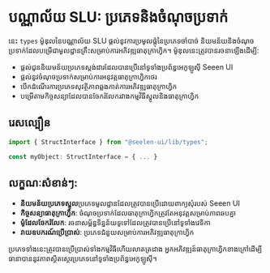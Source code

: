 # **បណ្ណាល័យ SLU: ប្រភេទនិងចំណុចប្រទាក់**

នេះ `types` ម៉ូឌុលនៃបណ្ណាល័យ SLU ផ្តល់នូវការប្រមូលផ្ដុំនៃប្រភេទចាំបាច់ 
និយមន័យនិងចំណុចប្រទាក់ដែលបម្រើជាមូលដ្ឋានគ្រឹះសម្រាប់ការអភិវឌ្ឍធាតុក្រាហ្វិក។ 
ម៉ូឌុលនេះត្រូវបានរចនាឡើងដើម្បី:

* ផ្តល់ជូននិយមន័យប្រភេទស្តង់ដារដែលបានប្រើនៅទូទាំងប្រព័ន្ធអេកូឡូស៊ី Seeen UI
* ផ្តល់នូវចំណុចប្រទាក់សម្រាប់ការអនុវត្តធាតុក្រាហ្វិកថេរ
* បើកដំណើរការប្រភេទសុវត្ថិភាពឆ្លងកាត់ការអភិវឌ្ឍធាតុក្រាហ្វិក
* បម្រើតាមកិច្ចសន្យាដែលបានចែករំលែករវាងកម្មវិធីស្នូលនិងធាតុក្រាហ្វិក

## **រេសល្បឿន**

```ts
import { StructInterface } from "@seelen-ui/lib/types";

const myObject: StructInterface = { ... }
```

## **លក្ខណៈសំខាន់ៗ:**

* **និយមន័យប្រភេទស្នូល**ប្រភេទមូលដ្ឋានដែលត្រូវបានប្រើដោយពាក្យសុំរបស់ Seeen UI
* **កិច្ចសន្យាធាតុក្រាហ្វិក**: ចំណុចប្រទាក់ដែលធាតុក្រាហ្វិកត្រូវតែអនុវត្តសម្រាប់ភាពឆបគ្នា
* **ម៉ូដែលចែករំលែក**: រចនាសម្ព័ន្ធទិន្នន័យទូទៅដែលត្រូវបានប្រើនៅទូទាំងវេទិកា
* **វាយឧបករណ៍ប្រើប្រាស់**: ប្រភេទជំនួយសម្រាប់ការអភិវឌ្ឍធាតុក្រាហ្វិក

ប្រភេទទាំងនេះត្រូវបានប្រើប្រាស់ទាំងកម្មវិធីហើយលាតត្រដាង 
អ្នកអភិវឌ្ឍន៍ធាតុក្រាហ្វិកខាងក្រៅដើម្បីធានាបាននូវភាពស្ថិតស្ថេរប្រភេទនៅទូទាំងប្រព័ន្ធអេកូឡូស៊ី។
